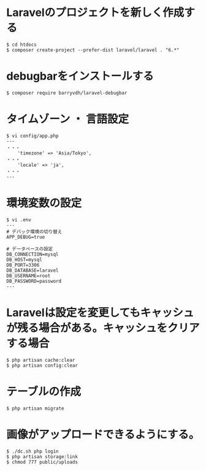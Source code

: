 
# Laravelのプロジェクトを新しく作成する
```
$ cd htdocs
$ composer create-project --prefer-dist laravel/laravel . "6.*"
```

# debugbarをインストールする
```
$ composer require barryvdh/laravel-debugbar
```

# タイムゾーン ・ 言語設定
```
$ vi config/app.php
---
・・・
    'timezone' => 'Asia/Tokyo',
・・・
    'locale' => 'ja',
・・・
---
```

# 環境変数の設定
```
$ vi .env
---
# デバック環境の切り替え
APP_DEBUG=true

# データベースの設定
DB_CONNECTION=mysql
DB_HOST=mysql
DB_PORT=3306
DB_DATABASE=laravel
DB_USERNAME=root
DB_PASSWORD=password
---
```

# Laravelは設定を変更してもキャッシュが残る場合がある。キャッシュをクリアする場合
```
$ php artisan cache:clear
$ php artisan config:clear
```


# テーブルの作成
```
$ php artisan migrate
```

# 画像がアップロードできるようにする。

```
$ ./dc.sh php login
$ php artisan storage:link
$ chmod 777 public/uploads
```
